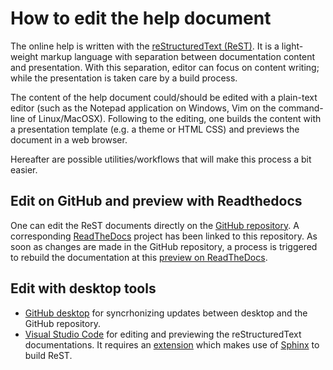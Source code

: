 # How to edit the help document

The online help is written with the [reStructuredText (ReST)](https://en.wikipedia.org/wiki/ReStructuredText). It is a light-weight markup language with separation between documentation content and presentation. With this separation, editor can focus on content writing; while the presentation is taken care by a build process.

The content of the help document could/should be edited with a plain-text editor (such as the Notepad application on Windows, Vim on the command-line of Linux/MacOSX). Following to the editing, one builds the content with a presentation template (e.g. a theme or HTML CSS) and previews the document in a web browser.

Hereafter are possible utilities/workflows that will make this process a bit easier.

## Edit on GitHub and preview with Readthedocs

One can edit the ReST documents directly on the [GitHub repository](https://github.com/donders-research-data-management/rdm-configurable-content-donders/tree/master/doc/help).  A corresponding [ReadTheDocs](https://readthedocs.org/) project has been linked to this repository.  As soon as changes are made in the GitHub repository, a process is triggered to rebuild the documentation at this [preview on ReadTheDocs](https://rdm-configurable-content-donders.readthedocs.io/en/latest/).

## Edit with desktop tools

- [GitHub desktop](https://desktop.github.com/) for syncrhonizing updates between desktop and the GitHub repository.
- [Visual Studio Code](https://code.visualstudio.com/) for editing and previewing the reStructuredText documentations. It requires an [extension](https://marketplace.visualstudio.com/items?itemName=lextudio.restructuredtext) which makes use of [Sphinx](http://www.sphinx-doc.org/en/master/usage/installation.html) to build ReST.
